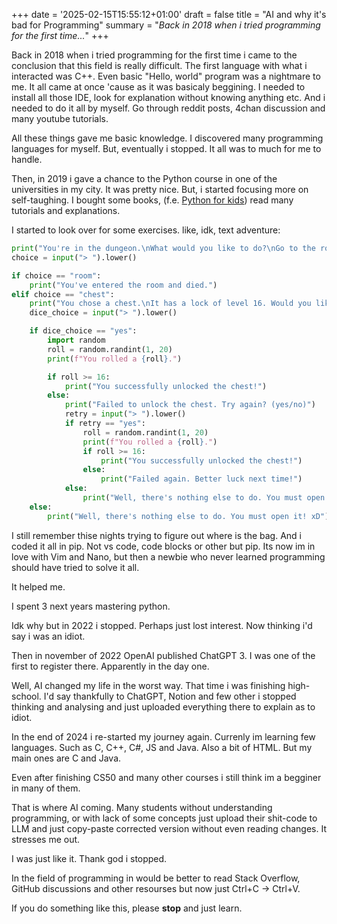 +++
date = '2025-02-15T15:55:12+01:00'
draft = false
title = "AI and why it's bad for Programming"
summary = "_Back in 2018 when i tried programming for the first time..._"
+++

Back in 2018 when i tried programming for the first time i came to the conclusion that this field is really difficult. The first language with what i interacted was C++. Even basic "Hello, world" program was a nightmare to me. It all came at once 'cause as it was basicaly beggining. I needed to install all those IDE, look for explanation without knowing anything etc. And i needed to do it all by myself. Go through reddit posts, 4chan discussion and many youtube tutorials. 

All these things gave me basic knowledge. I discovered many programming languages for myself. But, eventually i stopped. It all was to much for me to handle. 

Then, in 2019 i gave a chance to the Python course in one of the universities in my city. It was pretty nice. But, i started focusing more on self-taughing. I bought some books, (f.e. [Python for kids](https://www.goodreads.com/book/show/13221155-python-for-kids)) read many tutorials and explanations. 

I started to look over for some exercises. like, idk, text adventure: 

```python
print("You're in the dungeon.\nWhat would you like to do?\nGo to the room and kill a dragon or try to open a chest?")
choice = input("> ").lower()

if choice == "room":
    print("You've entered the room and died.")
elif choice == "chest":
    print("You chose a chest.\nIt has a lock of level 16. Would you like to throw a dice? (yes/no)")
    dice_choice = input("> ").lower()

    if dice_choice == "yes":
        import random
        roll = random.randint(1, 20)
        print(f"You rolled a {roll}.")

        if roll >= 16:
            print("You successfully unlocked the chest!")
        else:
            print("Failed to unlock the chest. Try again? (yes/no)")
            retry = input("> ").lower()
            if retry == "yes":
                roll = random.randint(1, 20)
                print(f"You rolled a {roll}.")
                if roll >= 16:
                    print("You successfully unlocked the chest!")
                else:
                    print("Failed again. Better luck next time!")
            else:
                print("Well, there's nothing else to do. You must open it! xD")
    else:
        print("Well, there's nothing else to do. You must open it! xD")"
```


I still remember thise nights trying to figure out where is the bag. And i coded it all in pip. Not vs code, code blocks or other but pip. Its now im in love with Vim and Nano, but then a newbie who never learned programming should have tried to solve it all.  

It helped me.

I spent 3 next years mastering python.

Idk why but in 2022 i stopped. Perhaps just lost interest. Now thinking i'd say i was an idiot.

Then in november of 2022 OpenAI published ChatGPT 3. I was one of the first to register there. Apparently in the day one. 

Well, AI changed my life in the worst way. That time i was finishing high-school. I'd say thankfully to ChatGPT, Notion and few other i stopped thinking and analysing and just uploaded everything there to explain as to idiot. 

In the end of 2024 i re-started my journey again. Currenly im learning few languages. Such as C, C++, C#, JS and Java. Also a bit of HTML. But my main ones are C and Java. 

Even after finishing CS50 and many other courses i still think im a begginer in many of them. 

That is where AI coming. Many students without understanding programming, or with lack of some concepts just upload their shit-code to LLM and just copy-paste corrected version without even reading changes. It stresses me out. 

I was just like it. Thank god i stopped.

In the field of programming in would be better to read Stack Overflow, GitHub discussions and other resourses but now just Ctrl+C -> Ctrl+V. 

If you do something like this, please **stop** and just learn.
